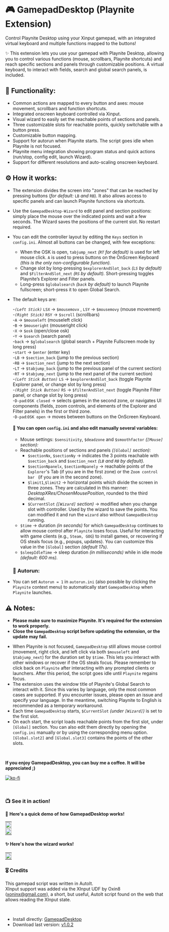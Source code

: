 # 🎮 GamepadDesktop (Playnite Extension)
Control Playnite Desktop using your Xinput gamepad, with an integrated virtual keyboard and multiple functions mapped to the buttons!

✨ This extension lets you use your gamepad with Playnite Desktop, allowing you to control various functions (mouse, scrollbars, Playnite shortcuts) and reach specific sections and panels through customizable positions. A virtual keyboard, to interact with fields, search and global search panels, is included.  
 
## 🚀 Functionality:
- Common actions are mapped to every button and axes: mouse movement, scrollbars and function shortcuts.
- Integrated onscreen keyboard controlled via Xinput.
- Visual wizard to easily set the reachable points of sections and panels.
- Three customizable slots for reachable points, quickly switchable with a button press.
- Customizable button mapping.
- Support for autorun when Playnite starts. The script goes idle when Playnite is not focused.
- Playnite menu integration showing program status and quick actions (run/stop, config edit, launch Wizard).
- Support for different resolutions and auto-scaling onscreen keyboard.

   

## ⚙️ How it works:
- The extension divides the screen into "zones" that can be reached by pressing buttons (*for default:* `LB` *and* `RB`). It also allows access to specific panels and can launch Playnite functions via shortcuts.
- Use the `GamepadDesktop-Wizard` to edit panel and section positions: simply place the mouse over the indicated points and wait a few seconds. The Wizard saves the positions of the current slot. No restart required.
- You can edit the controller layout by editing the `Keys` section in `config.ini`. Almost all buttons can be changed, with few exceptions:
  - When the OSK is open, `tabjump_next` *(`RT` for default)* is used for left mouse click. `A` is used to press buttons on the OnScreen Keyboard *(this is the only non-configurable function).*
  - Change slot by long-pressing `$explorerAndSlot_back` *(`LS` by default)* and `$FilterAndSlot_next` *(`RS` by default).* Short-pressing toggles Playnite’s Explorer and Filter panels.
  - Long-press `$globalsearch` *(`back` by default)* to launch Playnite fullscreen; short-press it to open Global Search.
- The default keys are:
  
  -*`(Left Stick)`* `LSX` → `$mousemovx` , `LSY` → `$mousemovy` (mouse movement)    
  -*`(Right Stick)`* `RSY` → `$scroll` (scrollbars)  
  -`A` → `$mouseleft` (mouseleft click)  
  -`B` → `$mouseright` (mouseright click)  
  -`X` → `$osk` (open/close osk)  
  -`Y` → `$search` (search panel)  
  -`back` → `$globalsearch` (global search + Playnite Fullscreen mode by long press)  
  -`start` → `$enter` (enter key)  
  -`LB` → `$section_back` (jump to the previous section)  
  -`RB` → `$section_next` (jump to the next section)  
  -`LT` → `$tabjump_back` (jump to the previous panel of the current section)  
  -`RT` → `$tabjump_next` (jump to the next panel of the current section)  
  -*`(Left Stick Button)`* `LS` → `$explorerAndSlot_back` (toggle Playnite Explorer panel, or change slot by long press)  
  -*`(Right Stick Button)`* `RS` → `$filterAndSlot_next` (toggle Playnite Filter panel, or change slot by long press)  
  -`D-pad`:`OSK closed` → selects games in the second zone, or navigates UI components (fields, zoom controls, and elements of the Explorer and Filter panels) in the first or third zone.   
  -`D-pad`:`OSK open` → moves between buttons on the OnScreen Keyboard.

  
  #### 📄 You can open `config.ini` and also edit manually several variables:
  - Mouse settings: `$sensitivity`, `$deadzone` and `$smoothfactor` *(`[Mouse]` section):*
  - Reachable positions of sections and panels *(`[Global]` section):*
    - `$sectionNx`, `$sectionNy` → indicates the 3 points reachable with `$section_back` and `$section_next` *(`LB` and `RB` by default).*  
    - `$sectionNpanelx`, `$sectionNpanely` → reachable points of the `Explorer`'s Tab (if you are in the first zone) or the `Zoom control bar ` (if you are in the second zone).  
    - `$limit1`,`$limit2` → horizontal points which divide the screen in three zones. They are calculated in this manner: *DesktopXRes/ChosenMousePosition*, rounded to the third decimal.
    - `$CurrentSlot` *(`[Wizard]` section)* → modified when you change slot with controller. Used by the wizard to save the points. You can modified it and run the `wizard` also without `GamepadDesktop` running.
  - `$time` → duration *(in seconds)* for which `GamepadDesktop` continues to allow mouse control after `Playnite` loses focus. Useful for interacting with game clients (e.g., `Steam, GOG`) to install games, or recovering if OS steals focus (e.g., popups, updates). You can customize this value in the `[Global]` section *(default 17s).*
  - `$sleepIdleTime` → sleep duration *(in milliseconds)* while in idle mode *(default: 600 ms).*

 

  ### 🔄 Autorun:  
- You can set `Autorun = 1` in `autorun.ini` (also possible by clicking the `Playnite` context menu) to automatically start `GamepadDesktop` when `Playnite` launches.
 

## ⚠️ Notes:
- **Please make sure to maximize Playnite. It's required for the extension to work properly.**
- **Close the `GamepadDesktop` script before updating the extension, or the update may fail.**
<!-- - When Playnite is not focused, `GamepadDesktop` still allows control of the cursor and mouse buttons for 17 seconds. This period lets you interact with game launchers or clients (e.g., Steam, GOG) to install games. After that, the script enters idle mode.!-->
- When Playnite is not focused, `GamepadDesktop` still allows mouse control (movement, right click, and left click via both `$mouseleft` and `$tabjump_next`) for the duration set by `$time`. This lets you interact with other windows or recover if the OS steals focus. Please remember to click back on `Playnite` after interacting with any prompted clients or launchers. After this period, the script goes idle until `Playnite` regains focus.
- The extension uses the window title of Playnite's Global Search to interact with it. Since this varies by language, only the most common cases are supported. If you encounter issues, please open an issue and specify your language. In the meantime, switching Playnite to English is recommended as a temporary workaround.
- Each time `GamepadDesktop` starts, `$CurrentSlot` *(under `[Wizard]`)* is set to the first slot.
- On each start, the script loads reachable points from the first slot, under `[Global]` section. You can also edit them directly by opening the `config.ini` manually or by using the corresponding menu option. `[Global.slot2]` and `[Global.slot3]` contains the points of the other slots.


<br>

**If you enjoy GamepadDesktop, you can buy me a coffee. It will be appreciated ;)**

[![ko-fi](https://ko-fi.com/img/githubbutton_sm.svg)](https://ko-fi.com/E1E214R1KB)

<br>


<!--![1](https://github.com/roob-p/GamepadDesktop-PlayniteExtension/blob/main/media/1.gif)!-->
<!--[2](https://github.com/roob-p/GamepadDesktop-PlayniteExtension/blob/main/media/2.gif)!-->

### 📺 See it in action!
🚀 **Here's a quick demo of how GamepadDesktop works!**
<!--Here's a quick demo of how GamepadDesktop works:!-->

<table style="width: 100%; text-align: left;">
  <tr>
    <td style="padding: 0; vertical-align: top;">
      <img src="https://github.com/roob-p/GamepadDesktop-PlayniteExtension/blob/main/media/1.gif" style="width: 100%; height: auto;" />
    </td>
  </tr>
   <tr>
    <td style="padding: 0; vertical-align: top;">
      <img src="https://github.com/roob-p/GamepadDesktop-PlayniteExtension/blob/main/media/2.gif" style="width: 100%; height: auto;" />
         </td>
  </tr>
</table>




#### ✨ Here's how the wizard works!  
<table style="width: 100%; text-align: left;">
<tr>
    <td style="padding: 0; vertical-align: top;">
      <img src="https://github.com/roob-p/GamepadDesktop-PlayniteExtension/blob/main/media/3.gif" style="width: 100%; height: auto;" />
    </td>
 </tr>
 </table>
<!--![Wizard](https://github.com/roob-p/GamepadDesktop-PlayniteExtension/blob/main/media/3.gif)!-->



### 🎖️ Credits
This gamepad script was written in AutoIt.  
XInput support was added via the XInput UDF by Oxin8 (xoninx@gmail.com), a short, but useful, AutoIt script found on the web that allows reading the XInput state.

<br>

- Install directly:
  [GamepadDesktop](https://playnite.link/addons.html#GamepadDesktop)
- Download last version:
[v1.0.2]( https://github.com/roob-p/GamepadDesktop-PlayniteExtension/releases/download/v1.0.2/GamepadDesktop_v1.0.2.pext)




  

